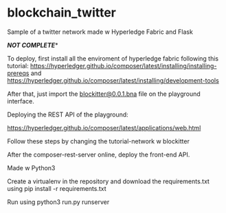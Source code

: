 # blockchain_twitter

Sample of a twitter network made w Hyperledge Fabric and Flask 

***********NOT COMPLETE************


To deploy, first install all the enviroment of hyperledge fabric following this tutorial:
https://hyperledger.github.io/composer/latest/installing/installing-prereqs
and
https://hyperledger.github.io/composer/latest/installing/development-tools

After that, just import the blockitter@0.0.1.bna file on the playground interface.

Deploying the REST API of the playground:

https://hyperledger.github.io/composer/latest/applications/web.html

Follow these steps by changing the tutorial-network w blockitter

After the composer-rest-server online, deploy the front-end API.

Made w Python3

Create a virtualenv in the repository and download the requirements.txt using pip install -r requirements.txt

Run using python3 run.py runserver
